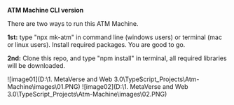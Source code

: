 **ATM Machine CLI version**

There are two ways to run this ATM Machine.

**1st:** type "npx mk-atm" in command line (windows users) or terminal (mac or linux users). Install required packages. You are good to go.

**2nd:** Clone this repo, and type "npm install" in terminal, all required libraries will be downloaded.

![image01](D:\1. MetaVerse and Web 3.0\TypeScript_Projects\Atm-Machine\images\01.PNG)
![image02](D:\1. MetaVerse and Web 3.0\TypeScript_Projects\Atm-Machine\images\02.PNG)
